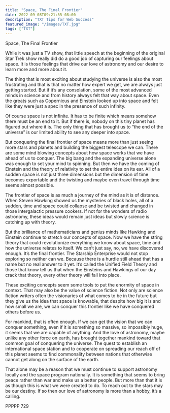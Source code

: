 ```yaml
---
title: "Space, The Final Frontier"
date: 2022-09-08T09:21:55-08:00
description: "TXT Tips for Web Success"
featured_image: "/images/TXT.jpg"
tags: ["TXT"]
---
```


Space, The Final Frontier

While it was just a TV show, that little speech at the beginning of the original Star Trek show really did do a good job of capturing our feelings about space.  It is those feelings that drive our love of astronomy and our desire to learn more and more about it.  

The thing that is most exciting about studying the universe is also the most frustrating and that is that no matter how expert we get, we are always just getting started.  But if it’s any consolation, some of the most advanced minds in science and from history always felt that way about space.  Even the greats such as Copernicus and Einstein looked up into space and felt like they were just a spec in the presence of such infinity.

Of course space is not infinite.  It has to be finite which means somehow there must be an end to it.  But if there is, nobody on this tiny planet has figured out where it is.  The only thing that has brought us to “the end of the universe” is our limited ability to see any deeper into space.  

But conquering the final frontier of space means more than just seeing more stars and planets and building the biggest telescope we can.  There are some mind blowing concepts about how space works that we have ahead of us to conquer.  The big bang and the expanding universe alone was enough to set your mind to spinning.  But then we have the coming of Einstein and the theory of relativity to set the entire idea on its ear.  All of a sudden space is not just three dimensions but the dimension of time becomes exportable and the twisting and maybe even travel through time seems almost possible.

The frontier of space is as much a journey of the mind as it is of distance.  When Steven Hawking showed us the mysteries of black holes, all of a sudden, time and space could collapse and be twisted and changed in those intergalactic pressure cookers.  If not for the wonders of radio astronomy, these ideas would remain just ideas but slowly science is catching up with theory.

But the brilliance of mathematicians and genius minds like Hawking and Einstein continue to stretch our concepts of space.  Now we have the string theory that could revolutionize everything we know about space, time and how the universe relates to itself.  We can’t just say, no, we have discovered enough.  It’s the final frontier.  The Starship Enterprise would not stop exploring so neither can we.  Because there is a hurdle still ahead that has a name but no real answer to it yet.  It’s called the Unified Field Theory and those that know tell us that when the Einsteins and Hawkings of our day crack that theory, every other theory will fall into place.

These exciting concepts seem some tools to put the enormity of space in context.  That may also be the value of science fiction.  Not only are science fiction writers often the visionaries of what comes to be in the future but they give us the idea that space is knowable, that despite how big it is and how small we are, we can conquer this frontier like we have conquered others before us.

For mankind, that is often enough.  If we can get the vision that we can conquer something, even if it is something so massive, so impossibly huge, it seems that we are capable of anything.  And the love of astronomy, maybe unlike any other force on earth, has brought together mankind toward that common goal of conquering the universe.  The quest to establish an international space station and to cooperate on spreading our reach off of this planet seems to find commonality between nations that otherwise cannot get along on the surface of the earth.

That alone may be a reason that we must continue to support astronomy locally and the space program nationally.  It is something that seems to bring peace rather than war and make us a better people.  But more than that it is as though this is what we were created to do.  To reach out to the stars may be our destiny.  If so then our love of astronomy is more than a hobby, it’s a calling.

PPPPP 729

